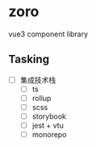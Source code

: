 # zoro
vue3 component library
## Tasking
- [ ] 集成技术栈
  - [ ] ts
  - [ ] rollup
  - [ ] scss
  - [ ] storybook
  - [ ] jest + vtu
  - [ ] monorepo
